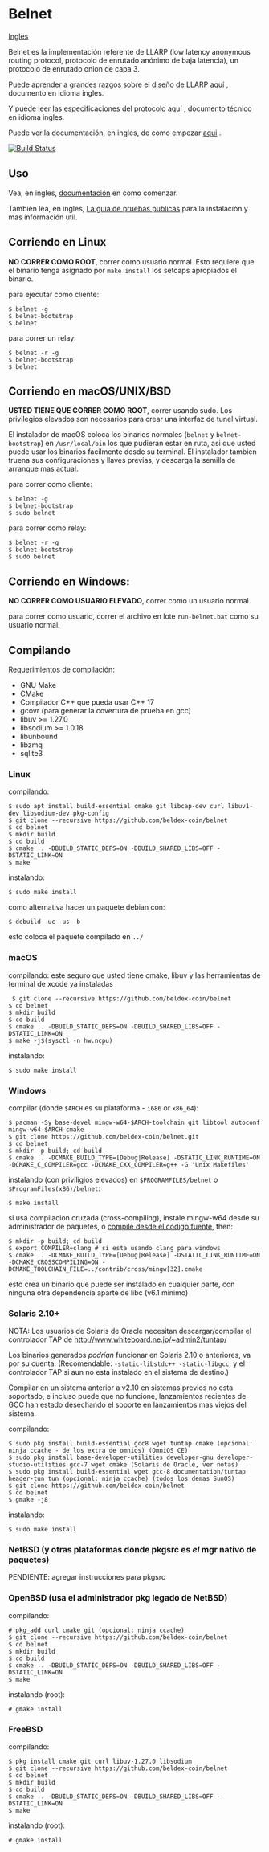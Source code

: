 # Belnet

[Ingles](readme.md)

Belnet es la implementación referente de LLARP (low latency anonymous routing protocol, protocolo de enrutado anónimo de baja latencia), un protocolo de enrutado onion de capa 3.

Puede aprender a grandes razgos sobre el diseño de LLARP [aquí](docs/high-level.txt) , documento en idioma ingles.

Y puede leer las especificaciones del protocolo [aquí](docs/proto_v0.txt) , documento técnico en idioma ingles.

Puede ver la documentación, en ingles, de como empezar [aqui](https://beldex-coin.github.io/beldex-docs/Belnet/BelnetOverview/) .

[![Build Status](https://ci.beldex.rocks/api/badges/beldex-coin/belnet/status.svg?ref=refs/heads/dev)](https://ci.beldex.rocks/beldex-coin/belnet)


## Uso

Vea, en ingles, [documentación](https://beldex-coin.github.io/beldex-docs/Belnet/BelnetOverview/) en como comenzar.

También lea, en ingles, [La guia de pruebas publicas](https://beldexdocs.com/Belnet/Guides/PublicTestingGuide/#1-belnet-installation) para la instalación y mas información util.

## Corriendo en Linux

**NO CORRER COMO ROOT**, correr como usuario normal. Esto requiere que el binario tenga asignado por `make install` los setcaps apropiados el binario.

para ejecutar como cliente:

    $ belnet -g
    $ belnet-bootstrap
    $ belnet

para correr un relay:

    $ belnet -r -g
    $ belnet-bootstrap
    $ belnet

## Corriendo en macOS/UNIX/BSD

**USTED TIENE QUE CORRER COMO ROOT**, correr usando sudo. Los privilegios elevados son necesarios para crear una interfaz de tunel virtual.

El instalador de macOS coloca los binarios normales (`belnet` y `belnet-bootstrap`) en `/usr/local/bin` los que pudieran estar en ruta, asi que usted puede usar los binarios facilmente desde su terminal. El instalador tambien truena sus configuraciones y llaves previas, y descarga la semilla de arranque mas actual.

para correr como cliente:

    $ belnet -g
    $ belnet-bootstrap
    $ sudo belnet

para correr como relay:

    $ belnet -r -g
    $ belnet-bootstrap
    $ sudo belnet


## Corriendo en Windows:

**NO CORRER COMO USUARIO ELEVADO**, correr como un usuario normal.

para correr como usuario, correr el archivo en lote `run-belnet.bat` como su usuario normal.


## Compilando

Requerimientos de compilación:

* GNU Make
* CMake
* Compilador C++ que pueda usar C++ 17
* gcovr (para generar la covertura de prueba en gcc)
* libuv >= 1.27.0
* libsodium >= 1.0.18
* libunbound
* libzmq
* sqlite3

### Linux

compilando:

    $ sudo apt install build-essential cmake git libcap-dev curl libuv1-dev libsodium-dev pkg-config
    $ git clone --recursive https://github.com/beldex-coin/belnet
    $ cd belnet
    $ mkdir build
    $ cd build
    $ cmake .. -DBUILD_STATIC_DEPS=ON -DBUILD_SHARED_LIBS=OFF -DSTATIC_LINK=ON
    $ make

instalando:

    $ sudo make install


como alternativa hacer un paquete debian con:

    $ debuild -uc -us -b

esto coloca el paquete compilado en `../`

### macOS

compilando:
    este seguro que usted tiene cmake, libuv y las herramientas de terminal de xcode ya instaladas

     $ git clone --recursive https://github.com/beldex-coin/belnet
    $ cd belnet
    $ mkdir build
    $ cd build
    $ cmake .. -DBUILD_STATIC_DEPS=ON -DBUILD_SHARED_LIBS=OFF -DSTATIC_LINK=ON
    $ make -j$(sysctl -n hw.ncpu)

instalando:

    $ sudo make install

### Windows

compilar (donde `$ARCH` es su plataforma - `i686` or `x86_64`):

    $ pacman -Sy base-devel mingw-w64-$ARCH-toolchain git libtool autoconf mingw-w64-$ARCH-cmake
    $ git clone https://github.com/beldex-coin/belnet.git
    $ cd belnet
    $ mkdir -p build; cd build
    $ cmake .. -DCMAKE_BUILD_TYPE=[Debug|Release] -DSTATIC_LINK_RUNTIME=ON -DCMAKE_C_COMPILER=gcc -DCMAKE_CXX_COMPILER=g++ -G 'Unix Makefiles'

instalando (con priviligios elevados) en `$PROGRAMFILES/belnet` o `$ProgramFiles(x86)/belnet`:

    $ make install

si usa compilacion cruzada (cross-compiling), instale mingw-w64 desde su administrador de paquetes, o [compile desde el codigo fuente](https://sourceforge.net/p/mingw-w64/wiki2/Cross%20Win32%20and%20Win64%20compiler/), then:

    $ mkdir -p build; cd build
    $ export COMPILER=clang # si esta usando clang para windows
    $ cmake .. -DCMAKE_BUILD_TYPE=[Debug|Release] -DSTATIC_LINK_RUNTIME=ON -DCMAKE_CROSSCOMPILING=ON -DCMAKE_TOOLCHAIN_FILE=../contrib/cross/mingw[32].cmake

esto crea un binario que puede ser instalado en cualquier parte, con ninguna otra dependencia aparte de libc (v6.1 minimo)

### Solaris 2.10+

NOTA: Los usuarios de Solaris de Oracle necesitan descargar/compilar el controlador TAP de http://www.whiteboard.ne.jp/~admin2/tuntap/

Los binarios generados _podrían_ funcionar en Solaris 2.10 o anteriores, va por su cuenta. (Recomendable: `-static-libstdc++ -static-libgcc`, y el controlador TAP si aun no esta instalado en el sistema de destino.)

Compilar en un sistema anterior a v2.10 en sistemas previos no esta soportado, e incluso puede que no funcione, lanzamientos recientes de GCC han estado desechando el soporte en lanzamientos mas viejos del sistema.

compilando:

    $ sudo pkg install build-essential gcc8 wget tuntap cmake (opcional: ninja ccache - de los extra de omnios) (OmniOS CE)
    $ sudo pkg install base-developer-utilities developer-gnu developer-studio-utilities gcc-7 wget cmake (Solaris de Oracle, ver notas)
    $ sudo pkg install build-essential wget gcc-8 documentation/tuntap header-tun tun (opcional: ninja ccache) (todos los demas SunOS)
    $ git clone https://github.com/beldex-coin/belnet
    $ cd belnet
    $ gmake -j8

instalando:

    $ sudo make install


### NetBSD (y otras plataformas donde pkgsrc es _el_ mgr nativo de paquetes)

PENDIENTE: agregar instrucciones para pkgsrc

### OpenBSD (usa el administrador pkg legado de NetBSD)

compilando:

    # pkg_add curl cmake git (opcional: ninja ccache)
    $ git clone --recursive https://github.com/beldex-coin/belnet
    $ cd belnet
    $ mkdir build
    $ cd build
    $ cmake .. -DBUILD_STATIC_DEPS=ON -DBUILD_SHARED_LIBS=OFF -DSTATIC_LINK=ON
    $ make

instalando (root):

    # gmake install

### FreeBSD

compilando:

    $ pkg install cmake git curl libuv-1.27.0 libsodium
    $ git clone --recursive https://github.com/beldex-coin/belnet
    $ cd belnet
    $ mkdir build
    $ cd build
    $ cmake .. -DBUILD_STATIC_DEPS=ON -DBUILD_SHARED_LIBS=OFF -DSTATIC_LINK=ON
    $ make

instalando (root):

    # gmake install
